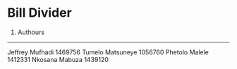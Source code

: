 # Bill Divider

1. Authours
-----------
Jeffrey Mufhadi 1469756
Tumelo Matsuneye 1056760
Phetolo Malele 1412331
Nkosana Mabuza 1439120
